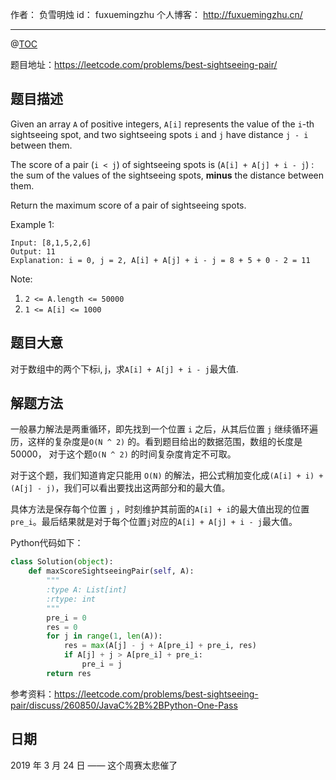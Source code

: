 

作者： 负雪明烛
id：	fuxuemingzhu
个人博客：	http://fuxuemingzhu.cn/

---
@[TOC](目录)


题目地址：https://leetcode.com/problems/best-sightseeing-pair/

## 题目描述


Given an array ``A`` of positive integers, ``A[i]`` represents the value of the ``i``-th sightseeing spot, and two sightseeing spots ``i`` and ``j`` have distance ``j - i`` between them.

The score of a pair (``i < j``) of sightseeing spots is (``A[i] + A[j] + i - j``) : the sum of the values of the sightseeing spots, **minus** the distance between them.

Return the maximum score of a pair of sightseeing spots.


Example 1:

    Input: [8,1,5,2,6]
    Output: 11
    Explanation: i = 0, j = 2, A[i] + A[j] + i - j = 8 + 5 + 0 - 2 = 11
 

Note:

1. ``2 <= A.length <= 50000``
1. ``1 <= A[i] <= 1000``

## 题目大意

对于数组中的两个下标i, j，求``A[i] + A[j] + i - j``最大值.

## 解题方法
一般暴力解法是两重循环，即先找到一个位置 `i` 之后，从其后位置 `j` 继续循环遍历，这样的复杂度是`O(N ^ 2)` 的。看到题目给出的数据范围，数组的长度是 50000， 对于这个题`O(N ^ 2)` 的时间复杂度肯定不可取。

对于这个题，我们知道肯定只能用 `O(N)` 的解法，把公式稍加变化成`(A[i] + i) + (A[j] - j)`，我们可以看出要找出这两部分和的最大值。

具体方法是保存每个位置 `j` ，时刻维护其前面的`A[i] + i`的最大值出现的位置 `pre_i`。最后结果就是对于每个位置`j`对应的``A[i] + A[j] + i - j``最大值。


Python代码如下：

```python
class Solution(object):
    def maxScoreSightseeingPair(self, A):
        """
        :type A: List[int]
        :rtype: int
        """
        pre_i = 0
        res = 0
        for j in range(1, len(A)):
            res = max(A[j] - j + A[pre_i] + pre_i, res)
            if A[j] + j > A[pre_i] + pre_i:
                pre_i = j
        return res
```

参考资料：https://leetcode.com/problems/best-sightseeing-pair/discuss/260850/JavaC%2B%2BPython-One-Pass

## 日期

2019 年 3 月 24 日 —— 这个周赛太悲催了
